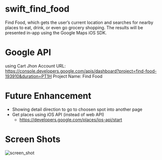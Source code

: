 # swift_find_food
Find Food, which gets the user’s current location and searches for nearby places to eat, drink, or even go grocery shopping. The results will be presented in-app using the Google Maps iOS SDK.


# Google API
using Cart Jhon Account
URL: https://console.developers.google.com/apis/dashboard?project=find-food-193910&duration=PT1H
Project Name: Find Food


# Future Enhancement
- Showing detail direction to go to choosen spot into another page
- Get places using iOS API (instead of web API)
  - https://developers.google.com/places/ios-api/start
  
  
# Screen Shots
![screen_shot](https://c1.staticflickr.com/5/4603/26166295368_d13252a140_c.jpg)


